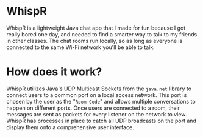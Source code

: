 # WhispR

WhispR is a lightweight Java chat app that I made for fun because I got really bored one day,
and needed to find a smarter way to talk to my friends in other classes.
The chat rooms run locally, so as long as everyone is connected to the same
Wi-Fi network you'll be able to talk.

# How does it work?

WhispR utilizes Java's UDP Multicast Sockets from the `java.net` library to connect users to a
common port on a local access network. This port is chosen by the user as the "`Room Code`" and
allows multiple conversations to happen on different ports. Once users are connected to a room, their
messages are sent as packets for every listener on the network to view. WhispR has processes in place
to catch all UDP broadcasts on the port and display them onto a comprehensive user interface.